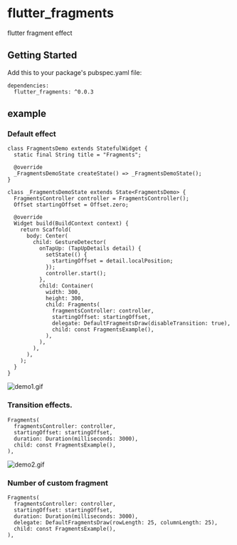# flutter_fragments
flutter fragment effect

## Getting Started
Add this to your package's pubspec.yaml file:
```
dependencies:
  flutter_fragments: ^0.0.3
```
## example
### Default effect

```
class FragmentsDemo extends StatefulWidget {
  static final String title = "Fragments";

  @override
  _FragmentsDemoState createState() => _FragmentsDemoState();
}

class _FragmentsDemoState extends State<FragmentsDemo> {
  FragmentsController controller = FragmentsController();
  Offset startingOffset = Offset.zero;

  @override
  Widget build(BuildContext context) {
    return Scaffold(
      body: Center(
        child: GestureDetector(
          onTapUp: (TapUpDetails detail) {
            setState(() {
              startingOffset = detail.localPosition;
            });
            controller.start();
          },
          child: Container(
            width: 300,
            height: 300,
            child: Fragments(
              fragmentsController: controller,
              startingOffset: startingOffset,
              delegate: DefaultFragmentsDraw(disableTransition: true),
              child: const FragmentsExample(),
            ),
          ),
        ),
      ),
    );
  }
}
```
![demo1.gif](https://github.com/wuweijian1997/fragments/blob/main/example/demo1.gif)
### Transition effects.
```
Fragments(
  fragmentsController: controller,
  startingOffset: startingOffset,
  duration: Duration(milliseconds: 3000),
  child: const FragmentsExample(),
),
```
![demo2.gif](https://github.com/wuweijian1997/fragments/blob/main/example/demo2.gif)

### Number of custom fragment
```
Fragments(
  fragmentsController: controller,
  startingOffset: startingOffset,
  duration: Duration(milliseconds: 3000),
  delegate: DefaultFragmentsDraw(rowLength: 25, columnLength: 25),
  child: const FragmentsExample(),
),
```

